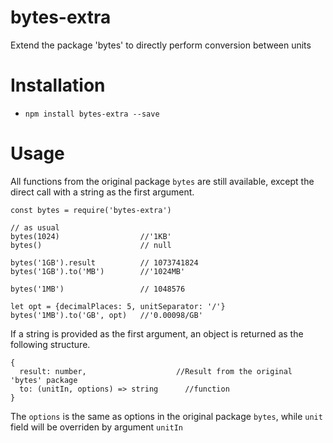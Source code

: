 # bytes-extra
Extend the package 'bytes' to directly  perform conversion between units

# Installation
- `npm install bytes-extra --save`

# Usage
All functions from the original package `bytes` are still available, except the direct call with a string as the first argument.
```
const bytes = require('bytes-extra')

// as usual
bytes(1024)                  //'1KB'
bytes()                      // null

bytes('1GB').result          // 1073741824
bytes('1GB').to('MB')        //'1024MB'

bytes('1MB')                 // 1048576

let opt = {decimalPlaces: 5, unitSeparator: '/'}
bytes('1MB').to('GB', opt)   //'0.00098/GB'
```
If a string is provided as the first argument, an object is returned as the following structure.  
```
{
  result: number,                    //Result from the original 'bytes' package
  to: (unitIn, options) => string      //function
}
```
The `options` is the same as options in the original package `bytes`, while `unit` field will be overriden by argument `unitIn`

